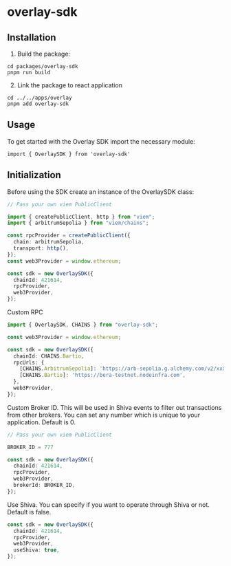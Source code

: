 # overlay-sdk

## Installation

1. Build the package:

```
cd packages/overlay-sdk
pnpm run build
```

2. Link the package to react application

```
cd ../../apps/overlay
pnpm add overlay-sdk
```

## Usage

To get started with the Overlay SDK import the necessary module:

```
import { OverlaySDK } from 'overlay-sdk'

```

## Initialization

Before using the SDK create an instance of the OverlaySDK class:

```ts
// Pass your own viem PublicClient

import { createPublicClient, http } from "viem";
import { arbitrumSepolia } from "viem/chains";

const rpcProvider = createPublicClient({
  chain: arbitrumSepolia,
  transport: http(),
});
const web3Provider = window.ethereum;

const sdk = new OverlaySDK({
  chainId: 421614,
  rpcProvider,
  web3Provider,
});
```

Custom RPC

```ts
import { OverlaySDK, CHAINS } from "overlay-sdk";

const web3Provider = window.ethereum;

const sdk = new OverlaySDK({
  chainId: CHAINS.Bartio,
  rpcUrls: {
    [CHAINS.ArbitrumSepolia]: 'https://arb-sepolia.g.alchemy.com/v2/xxx',
    [CHAINS.Bartio]: 'https://bera-testnet.nodeinfra.com',
  },
  web3Provider,
});
```

Custom Broker ID. This will be used in Shiva events to filter out transactions from other brokers. You can set any number which is unique to your application. Default is 0.

```ts
// Pass your own viem PublicClient

BROKER_ID = 777

const sdk = new OverlaySDK({
  chainId: 421614,
  rpcProvider,
  web3Provider,
  brokerId: BROKER_ID,
});
```

Use Shiva. You can specify if you want to operate through Shiva or not. Default is false.

```ts
const sdk = new OverlaySDK({
  chainId: 421614,
  rpcProvider,
  web3Provider,
  useShiva: true,
});
```